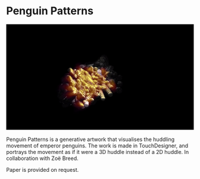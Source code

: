 # Penguin Patterns

![](images/penguin-patterns.gif)

Penguin Patterns is a generative artwork that visualises the huddling movement of emperor penguins.
The work is made in TouchDesigner, and portrays the movement as if it were a 3D huddle instead of a 2D huddle. In collaboration with Zoë Breed. 

Paper is provided on request. 





